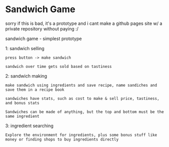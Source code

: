 # Sandwich Game
 
sorry if this is bad, it's a prototype and i cant make a github pages site w/ a private repository without paying :/

sandwich game - simplest prototype

1: sandwich selling

	press button -> make sandwich
	
	sandwich over time gets sold based on tastiness
	
2: sandwich making

	make sandwich using ingredients and save recipe, name sandiches and save them in a recipe book
	
	sandwiches have stats, such as cost to make & sell price, tastiness, and bonus stats
	
	Sandwiches can be made of anything, but the top and bottom must be the same ingredient
	
3: ingredient searching

	Explore the environment for ingredients, plus some bonus stuff like money or finding shops to buy ingredients directly
